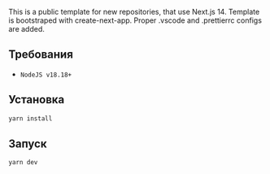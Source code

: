 This is a public template for new repositories, that use Next.js 14. Template is bootstraped with create-next-app. Proper .vscode and .prettierrc configs are added.

## Требования

- `NodeJS v18.18+`

## Установка

```bash
yarn install
```

## Запуск

```
yarn dev
```
